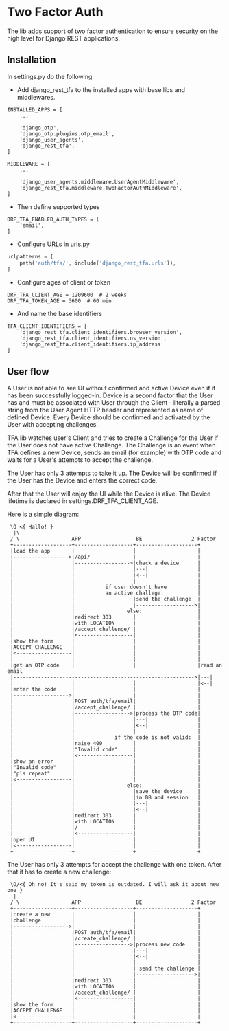 Two Factor Auth 
==========

The lib adds support of two factor authentication to ensure security on the high level
for Django REST applications. 


Installation
------------

In settings.py do the following:

* Add django_rest_tfa to the installed apps with base libs and middlewares.
```
INSTALLED_APPS = [
    ...

    'django_otp',
    'django_otp.plugins.otp_email',
    'django_user_agents',
    'django_rest_tfa',
]

MIDDLEWARE = [
    ...

    'django_user_agents.middleware.UserAgentMiddleware',
    'django_rest_tfa.middleware.TwoFactorAuthMiddleware',
]
```

* Then define supported types
```
DRF_TFA_ENABLED_AUTH_TYPES = [
    'email',
]
```

* Configure URLs in urls.py
```python
urlpatterns = [
    path('auth/tfa/', include('django_rest_tfa.urls')),
]
```

* Configure ages of client or token
```
DRF_TFA_CLIENT_AGE = 1209600  # 2 weeks
DRF_TFA_TOKEN_AGE = 3600  # 60 min
```

* And name the base identifiers
```
TFA_CLIENT_IDENTIFIERS = [
    'django_rest_tfa.client_identifiers.browser_version',
    'django_rest_tfa.client_identifiers.os_version',
    'django_rest_tfa.client_identifiers.ip_address'
]
```


User flow
------------
A User is not able to see UI without confirmed and active Device even if it has been 
successfully logged-in.
Device is a second factor that the User has and must be associated with User through the Client -
literally a parsed string from the User Agent HTTP header and represented as name of defined Device.
Every Device should be confirmed and activated by the User with accepting challenges. 

TFA lib watches user's Client and tries to create a Challenge for the User 
if the User does not have active Challenge.
The Challenge is an event when TFA defines a new Device, sends an email (for example)
with OTP code and waits for a User's attempts to accept the challenge.

The User has only 3 attempts to take it up. 
The Device will be confirmed if the User has the Device and enters the correct code.   

After that the User will enjoy the UI while the Device is alive.
The Device lifetime is declared in settings.DRF_TFA_CLIENT_AGE.

Here is a simple diagram: 
```
 \O <{ Hallo! }
  |\
 / \                 APP                  BE                2 Factor
 +-------------------+-------------------+--------------------+
 |load the app       |                   |                    |
 |------------------>|/api/              |                    |
 |                   |------------------>|check a device      |
 |                   |                   |---|                |
 |                   |                   |<--|                |
 |                   |                   |                    |
 |                   |          if user doesn't have          |
 |                   |          an active challege:           |
 |                   |                   |send the challenge  |
 |                   |                   |------------------->|
 |                   |                 else:                  |
 |                   |redirect 303       |                    |
 |                   |with LOCATION      |                    |
 |                   |/accept_challenge/ |                    |
 |                   |<------------------|                    |
 |show the form      |                   |                    |
 |ACCEPT CHALLENGE   |                   |                    |
 |<------------------|                   |                    |
 |                   |                   |                    |
 |get an OTP code    |                   |                    |read an email
 |----------------------------------------------------------->|---|
 |                   |                   |                    |<--|
 |enter the code     |                   |                    |
 |------------------>|                   |                    |
 |                   |POST auth/tfa/email|                    |
 |                   |/accept_challenge/ |                    |
 |                   |------------------>|process the OTP code|
 |                   |                   |---|                |
 |                   |                   |<--|                |
 |                   |                   |                    |
 |                   |             if the code is not valid:  |
 |                   |raise 400          |                    |
 |                   |"Invalid code"     |                    |
 |                   |<------------------|                    |
 |show an error      |                   |                    |
 |"Invalid code"     |                   |                    |
 |"pls repeat"       |                   |                    |
 |<------------------|                   |                    |
 |                   |                 else:                  |
 |                   |                   |save the device     |
 |                   |                   |in DB and session   |
 |                   |                   |---|                |
 |                   |                   |<--|                |
 |                   |redirect 303       |                    |
 |                   |with LOCATION      |                    |
 |                   |/                  |                    |
 |                   |<------------------|                    |
 |open UI            |                   |                    |
 |<------------------|                   |                    |
 +-------------------+-------------------+--------------------+
```

The User has only 3 attempts for accept the challenge with one token. After that
it has to create a new challenge:
```
 \O/<{ Oh no! It's said my token is outdated. I will ask it about new one }
  |
 / \                 APP                  BE                2 Factor
 +-------------------+-------------------+--------------------+
 |create a new       |                   |                    |
 |challenge          |                   |                    |
 |------------------>|                   |                    |
 |                   |POST auth/tfa/email|                    |
 |                   |/create_challenge/ |                    |
 |                   |------------------>|process new code    |
 |                   |                   |---|                |
 |                   |                   |<--|                |
 |                   |                   |                    |
 |                   |                   | send the challenge |
 |                   |                   |------------------->|
 |                   |redirect 303       |                    |
 |                   |with LOCATION      |                    |
 |                   |/accept_challenge/ |                    |
 |                   |<------------------|                    |
 |show the form      |                   |                    |
 |ACCEPT CHALLENGE   |                   |                    |
 |<------------------|                   |                    |
 +-------------------+-------------------+--------------------+
```
